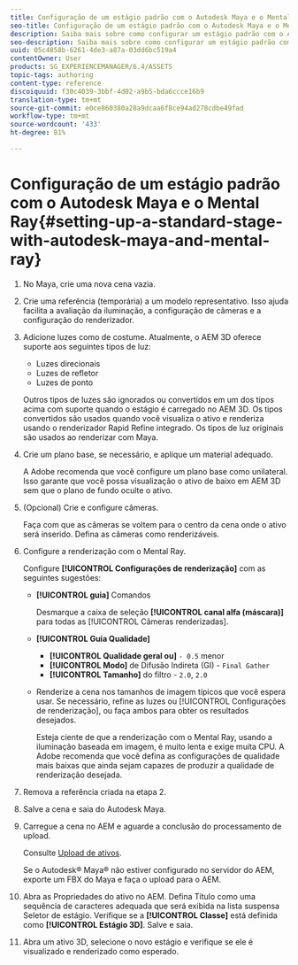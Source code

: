 ```yaml
---
title: Configuração de um estágio padrão com o Autodesk Maya e o Mental Ray
seo-title: Configuração de um estágio padrão com o Autodesk Maya e o Mental Ray
description: Saiba mais sobre como configurar um estágio padrão com o Autodesk Maya e o Mental Ray.
seo-description: Saiba mais sobre como configurar um estágio padrão com o Autodesk Maya e o Mental Ray.
uuid: 05c4858b-6261-4de3-a87a-03dd6bc519a4
contentOwner: User
products: SG_EXPERIENCEMANAGER/6.4/ASSETS
topic-tags: authoring
content-type: reference
discoiquuid: f30c4039-3bbf-4d02-a9b5-bda6ccce16b9
translation-type: tm+mt
source-git-commit: e0ce860380a28a9dcaa6f8ce94ad278cdbe49fad
workflow-type: tm+mt
source-wordcount: '433'
ht-degree: 81%

---
```



# Configuração de um estágio padrão com o Autodesk Maya e o Mental Ray{#setting-up-a-standard-stage-with-autodesk-maya-and-mental-ray}

1. No Maya, crie uma nova cena vazia.
1. Crie uma referência (temporária) a um modelo representativo. Isso ajuda facilita a avaliação da iluminação, a configuração de câmeras e a configuração do renderizador.

1. Adicione luzes como de costume. Atualmente, o AEM 3D oferece suporte aos seguintes tipos de luz:

   * Luzes direcionais
   * Luzes de refletor
   * Luzes de ponto

   Outros tipos de luzes são ignorados ou convertidos em um dos tipos acima com suporte quando o estágio é carregado no AEM 3D. Os tipos convertidos são usados quando você visualiza o ativo e renderiza usando o renderizador Rapid Refine integrado. Os tipos de luz originais são usados ao renderizar com Maya.

1. Crie um plano base, se necessário, e aplique um material adequado.

   A Adobe recomenda que você configure um plano base como unilateral. Isso garante que você possa visualização o ativo de baixo em AEM 3D sem que o plano de fundo oculte o ativo.

1. (Opcional) Crie e configure câmeras.

   Faça com que as câmeras se voltem para o centro da cena onde o ativo será inserido. Defina as câmeras como renderizáveis.

1. Configure a renderização com o Mental Ray.

   Configure **[!UICONTROL Configurações de renderização]** com as seguintes sugestões:

   * **[!UICONTROL guia]** Comandos

      Desmarque a caixa de seleção **[!UICONTROL canal alfa (máscara)]** para todas as [!UICONTROL Câmeras renderizadas].

   * **[!UICONTROL Guia Qualidade]**

      * **[!UICONTROL Qualidade geral ou]** `- 0.5` menor
      * **[!UICONTROL Modo]**  de Difusão Indireta (GI) -  `Final Gather`
      * **[!UICONTROL Tamanho]**  do filtro -  `2.0`,  `2.0`
   * Renderize a cena nos tamanhos de imagem típicos que você espera usar. Se necessário, refine as luzes ou [!UICONTROL Configurações de renderização], ou faça ambos para obter os resultados desejados.

      Esteja ciente de que a renderização com o Mental Ray, usando a iluminação baseada em imagem, é muito lenta e exige muita CPU. A Adobe recomenda que você defina as configurações de qualidade mais baixas que ainda sejam capazes de produzir a qualidade de renderização desejada.


1. Remova a referência criada na etapa 2.
1. Salve a cena e saia do Autodesk Maya.
1. Carregue a cena no AEM e aguarde a conclusão do processamento de upload.

   Consulte [Upload de ativos](/help/assets/managing-assets-touch-ui.md#uploading-assets).

   Se o Autodesk® Maya® não estiver configurado no servidor do AEM, exporte um FBX do Maya e faça o upload para o AEM.

1. Abra as Propriedades do ativo no AEM. Defina Título como uma sequência de caracteres adequada que será exibida na lista suspensa Seletor de estágio. Verifique se a **[!UICONTROL Classe]** está definida como **[!UICONTROL Estágio 3D]**. Salve e saia.
1. Abra um ativo 3D, selecione o novo estágio e verifique se ele é visualizado e renderizado como esperado.

